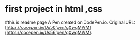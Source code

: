 # first project in html ,css
#this is readme page
A Pen created on CodePen.io. Original URL: [https://codepen.io/Us56/pen/gOwqMWM](https://codepen.io/Us56/pen/gOwqMWM).



